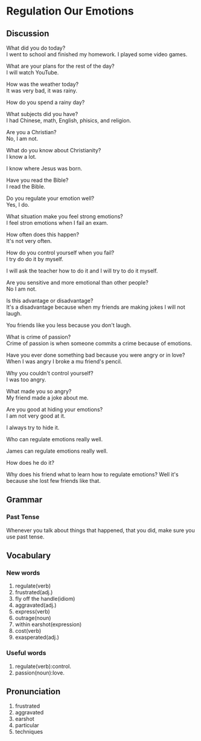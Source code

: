 # Regulation Our Emotions
## Discussion
What did you do today?  
I went to school and finished my homework. I played some video games.  

What are your plans for the rest of the day?  
I will watch YouTube.  

How was the weather today?  
It was very bad, it was rainy.  

How do you spend a rainy day?  


What subjects did you have?  
I had Chinese, math, English, phisics, and religion.  

Are you a Christian?  
No, I am not.  

What do you know about Christianity?  
I know a lot.  

I know where Jesus was born.  

Have you read the Bible?  
I read the Bible.  

Do you regulate your emotion well?  
Yes, I do.  

What situation make you feel strong emotions?  
I feel stron emotions when I fail an exam.  

How often does this happen?  
It's not very often.  

How do you control yourself when you fail?  
I try do do it by myself.  

I will ask the teacher how to do it and I will try to do it myself.  

Are you sensitive and more emotional than other people?  
No I am not.  

Is this advantage or disadvantage?  
It's a disadvantage because when my friends are making jokes I will not laugh.    

You friends like you less because you don't laugh.  

What is crime of passion?  
Crime of passion is when someone commits a crime because of emotions.  

Have you ever done something bad because you were angry or in love?  
When I was angry I broke a mu friend's pencil.  

Why you couldn't control yourself?  
I was too angry.  

What made you so angry?  
My friend made a joke about me.  

Are you good at hiding your emotions?  
I am not very good at it.  

I always try to hide it.  

Who can regulate emotions really well. 

James can regulate emotions really well.  

How does he do it?  

Why does his friend what to learn how to regulate emotions?
Well it's because she lost few friends like that.  

## Grammar
### Past Tense
Whenever you talk about things that happened, that you did, make sure you use past tense.  

## Vocabulary
### New words
1. regulate(verb)
1. frustrated(adj.)
1. fly off the handle(idiom)
1. aggravated(adj.)
1. express(verb)
1. outrage(noun)
1. within earshot(expression)
1. cost(verb)
1. exasperated(adj.)

### Useful words
1. regulate(verb):control.  
1. passion(noun):love.

## Pronunciation
1. frustrated
1. aggravated
1. earshot
1. particular
1. techniques
